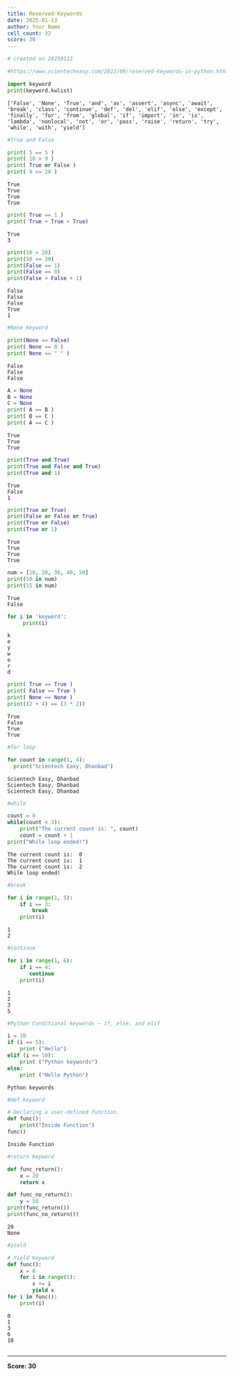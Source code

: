 ```yaml
---
title: Reserved-Keywords
date: 2025-01-13
author: Your Name
cell_count: 32
score: 30
---
```


```python
# created on 20250113
```


```python
#https://www.scientecheasy.com/2022/09/reserved-keywords-in-python.html/
```


```python
import keyword
print(keyword.kwlist)

```

    ['False', 'None', 'True', 'and', 'as', 'assert', 'async', 'await', 'break', 'class', 'continue', 'def', 'del', 'elif', 'else', 'except', 'finally', 'for', 'from', 'global', 'if', 'import', 'in', 'is', 'lambda', 'nonlocal', 'not', 'or', 'pass', 'raise', 'return', 'try', 'while', 'with', 'yield']



```python
#True and False
```


```python
print( 5 == 5 )
print( 10 > 9 )
print( True or False )
print( 9 <= 28 )

```

    True
    True
    True
    True



```python
print( True == 1 )
print( True + True + True)

```

    True
    3



```python
print(10 > 20)
print(50 <= 30)
print(False == 1)
print(False == 0)
print(False + False + 1) 

```

    False
    False
    False
    True
    1



```python
#None Keyword
```


```python
print(None == False)
print( None == 0 )
print( None == " " )

```

    False
    False
    False



```python
A = None
B = None
C = None
print( A == B )
print( B == C )
print( A == C )

```

    True
    True
    True



```python
print(True and True)
print(True and False and True)
print(True and 1)

```

    True
    False
    1



```python
print(True or True)
print(False or False or True)
print(True or False)
print(True or 1)

```

    True
    True
    True
    True



```python
num = [10, 20, 30, 40, 50]
print(50 in num)
print(15 in num)

```

    True
    False



```python
for i in 'keyword':
     print(i)

```

    k
    e
    y
    w
    o
    r
    d



```python
print( True == True )
print( False == True )
print( None == None )
print((2 + 4) == (3 * 2))

```

    True
    False
    True
    True



```python
#for loop
```


```python
for count in range(1, 4):
  print("Scientech Easy, Dhanbad")

```

    Scientech Easy, Dhanbad
    Scientech Easy, Dhanbad
    Scientech Easy, Dhanbad



```python
#while
```


```python
count = 0
while(count < 3):
    print("The current count is: ", count)
    count = count + 1
print("While loop ended!")

```

    The current count is:  0
    The current count is:  1
    The current count is:  2
    While loop ended!



```python
#break
```


```python
for i in range(1, 5):
    if i == 3:
        break
    print(i)

```

    1
    2



```python
#continue
```


```python
for i in range(1, 6):
    if i == 4:
       continue
    print(i)

```

    1
    2
    3
    5



```python
#Python Conditional keywords – if, else, and elif
```


```python
i = 10
if (i == 5):
    print ("Hello")
elif (i == 10):
    print ("Python keywords")
else:
    print ("Hello Python")

```

    Python keywords



```python
#def keyword
```


```python
# Declaring a user-defined function.
def func():
    print("Inside Function")
func()

```

    Inside Function



```python
#return keyword
```


```python
def func_return():
    x = 20
    return x

def func_no_return():
    y = 50
print(func_return())
print(func_no_return())

```

    20
    None



```python
#yield
```


```python
# Yield Keyword
def func():
    x = 0
    for i in range(5):
        x += i
        yield x
for i in func():
    print(i)

```

    0
    1
    3
    6
    10



```python

```


---
**Score: 30**

